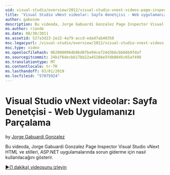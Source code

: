 ```yaml
---
uid: visual-studio/overview/2012/visual-studio-vnext-videos-page-inspector-decomposing-your-web-application
title: 'Visual Studio vNext videolar: Sayfa denetçisi - Web uygulamanızı parçalama | Microsoft Docs'
author: gabosom
description: Bu videoda, Jorge Gabuardi Gonzalez Page Inspector Visual Studio vNext HTML ve ASP.NET uygulamanızı stillerini sorun giderme için nasıl kullanılacağını gösteren...
ms.author: riande
ms.date: 08/30/2011
ms.assetid: 527a3d23-2e22-4a79-accd-eda47ab40350
msc.legacyurl: /visual-studio/overview/2012/visual-studio-vnext-videos-page-inspector-decomposing-your-web-application
msc.type: video
ms.openlocfilehash: 0620000964b8bd07be94ce724d3b6cbb66b9fdaf
ms.sourcegitcommit: 24b1f6decbb17bb22a45166e5fdb0845c65af498
ms.translationtype: MT
ms.contentlocale: tr-TR
ms.lasthandoff: 03/01/2019
ms.locfileid: "57075924"
---
```

<a name="visual-studio-vnext-videos-page-inspector---decomposing-your-web-application"></a>Visual Studio vNext videolar: Sayfa Denetçisi - Web Uygulamanızı Parçalama
====================
by [Jorge Gabuardi Gonzalez](https://github.com/gabosom)

Bu videoda, Jorge Gabuardi Gonzalez Page Inspector Visual Studio vNext HTML ve stilleri, ASP.NET uygulamalarında sorun giderme için nasıl kullanılacağını gösterir.

[&#9654;(1 dakika) videosunu izleyin](https://channel9.msdn.com/Blogs/ASP-NET-Site-Videos/visual-studio-vnext-videos-page-inspector-decomposing-your-web-application)
